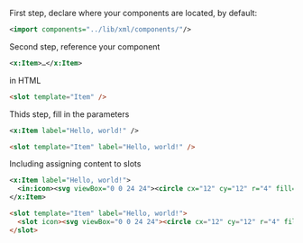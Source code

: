 First step, declare where your components are located, by default:

``` xml
<import components="../lib/xml/components/"/>
```

Second step, reference your component

``` xml
<x:Item>…</x:Item>
```

in HTML

``` html
<slot template="Item" />
```

Thids step, fill in the parameters

``` xml
<x:Item label="Hello, world!" />
```

``` html
<slot template="Item" label="Hello, world!" />
```

Including assigning content to slots

``` xml
<x:Item label="Hello, world!">
  <in:icon><svg viewBox="0 0 24 24"><circle cx="12" cy="12" r="4" fill="black"/></svg></in:icon>
</x:Item>
```

``` html
<slot template="Item" label="Hello, world!">
  <slot icon><svg viewBox="0 0 24 24"><circle cx="12" cy="12" r="4" fill="black"/></svg></slot>
</slot>
```
